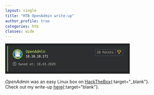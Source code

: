 ```yaml
---
layout: single
title: "HTB OpenAdmin write-up"
author_profile: true
categories: htb
classes: wide
---
```



![OpenAdmin on HTB](/assets/images/openadmin.png)

*OpenAdmin* was an easy Linux box on [HackTheBox](https://www.hackthebox.eu/){:target="_blank"}. Check out my write-up [here](https://github.com/Muemmelmoehre/write-ups/blob/master/openadmin.pdf){:target="blank"}.
